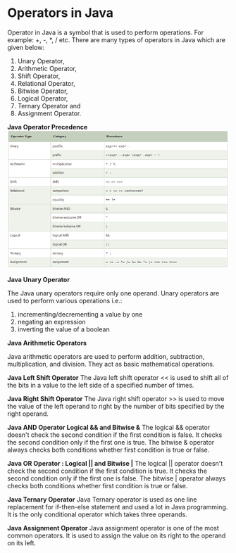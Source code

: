 # Operators in Java


Operator in Java is a symbol that is used to perform operations. For example: +, -, *, / etc.
There are many types of operators in Java which are given below:

1. Unary Operator,
2. Arithmetic Operator,
3. Shift Operator,
4. Relational Operator,
5. Bitwise Operator,
6. Logical Operator,
7. Ternary Operator and
8. Assignment Operator.

**Java Operator Precedence**
![img.png](img.png)

**Java Unary Operator**

The Java unary operators require only one operand. Unary operators are used to perform various operations i.e.:

1. incrementing/decrementing a value by one
2. negating an expression
3. inverting the value of a boolean

**Java Arithmetic Operators**

Java arithmetic operators are used to perform addition, subtraction, multiplication, and division. They act as basic mathematical operations.

**Java Left Shift Operator**
The Java left shift operator << is used to shift all of the bits in a value to the left side of a specified number of times.

**Java Right Shift Operator**
The Java right shift operator >> is used to move the value of the left operand to right by the number of bits specified by the right operand.

**Java AND Operator Logical && and Bitwise &**
The logical && operator doesn't check the second condition if the first condition is false. It checks the second condition only if the first one is true.
The bitwise & operator always checks both conditions whether first condition is true or false.

**Java OR Operator : Logical || and Bitwise |**
The logical || operator doesn't check the second condition if the first condition is true. It checks the second condition only if the first one is false.
The bitwise | operator always checks both conditions whether first condition is true or false.

**Java Ternary Operator**
Java Ternary operator is used as one line replacement for if-then-else statement and used a lot in Java programming. It is the only conditional operator which takes three operands.

**Java Assignment Operator**
Java assignment operator is one of the most common operators. It is used to assign the value on its right to the operand on its left.
